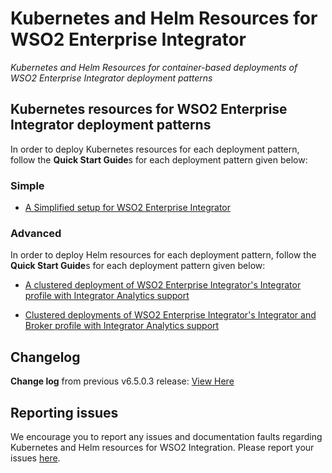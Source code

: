 # Kubernetes and Helm Resources for WSO2 Enterprise Integrator
*Kubernetes and Helm Resources for container-based deployments of WSO2 Enterprise Integrator deployment patterns*

## Kubernetes resources for WSO2 Enterprise Integrator deployment patterns

In order to deploy Kubernetes resources for each deployment pattern, follow the **Quick Start Guide**s for each deployment pattern
given below:

### Simple

* [A Simplified setup for WSO2 Enterprise Integrator](simple/single-script/README.md)

### Advanced

In order to deploy Helm resources for each deployment pattern, follow the **Quick Start Guide**s for each deployment pattern
given below:

* [A clustered deployment of WSO2 Enterprise Integrator's Integrator profile with Integrator Analytics support](advanced/ei-pattern-1/README.md)

* [Clustered deployments of WSO2 Enterprise Integrator's Integrator and Broker profile with Integrator Analytics support](advanced/ei-pattern-2/README.md)

## Changelog

**Change log** from previous v6.5.0.3 release: [View Here](CHANGELOG.md)

## Reporting issues

We encourage you to report any issues and documentation faults regarding Kubernetes and Helm resources
for WSO2 Integration. Please report your issues [here](https://github.com/wso2/kubernetes-ei/issues).
